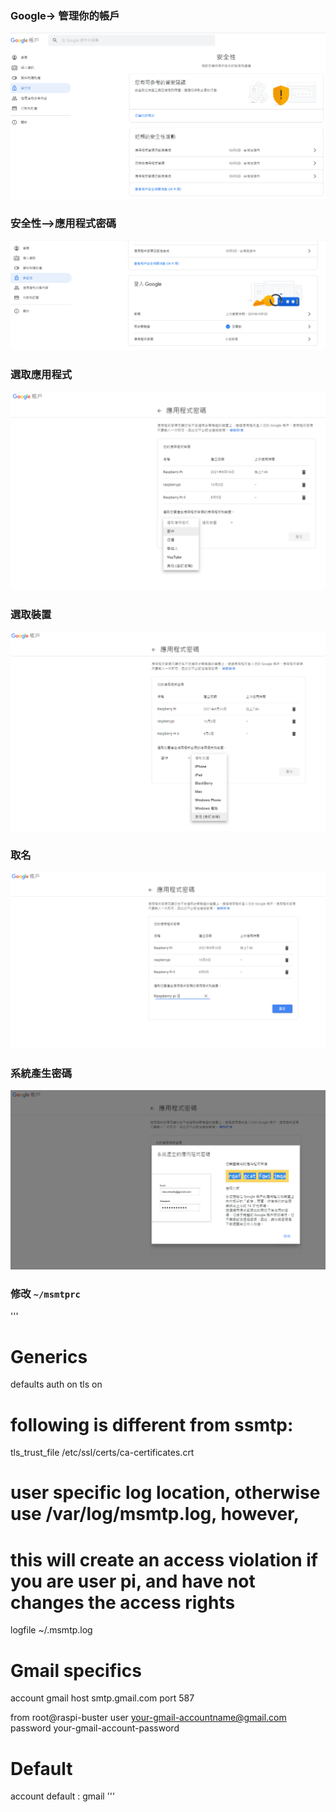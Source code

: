 ### Google-> 管理你的帳戶
![安全性](https://github.com/jumbokh/csu1111-class/blob/main/robots/secure1.PNG)
### 安全性-->應用程式密碼
![應用程式](https://github.com/jumbokh/csu1111-class/blob/main/robots/secure2.PNG)
### 選取應用程式
![選取應用程式](https://github.com/jumbokh/csu1111-class/blob/main/robots/secure3.PNG)
### 選取裝置
![選取裝置](https://github.com/jumbokh/csu1111-class/blob/main/robots/secure4.PNG)
### 取名
![取名](https://github.com/jumbokh/csu1111-class/blob/main/robots/secure5.PNG)
### 系統產生密碼
![密碼](https://github.com/jumbokh/csu1111-class/blob/main/robots/secure6.PNG)
### 修改 `~/msmtprc`
'''
# Generics
defaults
auth           on
tls            on
# following is different from ssmtp:
tls_trust_file /etc/ssl/certs/ca-certificates.crt
# user specific log location, otherwise use /var/log/msmtp.log, however, 
# this will create an access violation if you are user pi, and have not changes the access rights
logfile        ~/.msmtp.log

# Gmail specifics
account        gmail
host           smtp.gmail.com
port           587

from          root@raspi-buster
user           your-gmail-accountname@gmail.com
password       your-gmail-account-password

# Default
account default : gmail
'''
